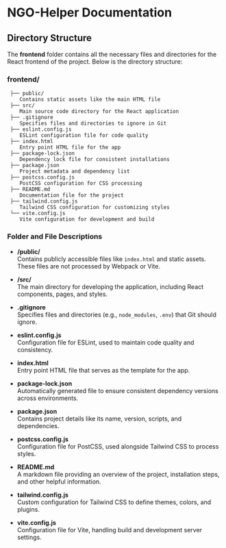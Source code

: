 # NGO-Helper Documentation

## Directory Structure

The **frontend** folder contains all the necessary files and directories for the React frontend of the project. Below is the directory structure:

### frontend/

```
 ├── public/
    Contains static assets like the main HTML file 
 ├── src/ 
    Main source code directory for the React application 
 ├── .gitignore 
    Specifies files and directories to ignore in Git 
 ├── eslint.config.js 
    ESLint configuration file for code quality 
 ├── index.html
    Entry point HTML file for the app 
 ├── package-lock.json 
    Dependency lock file for consistent installations 
 ├── package.json 
    Project metadata and dependency list 
 ├── postcss.config.js 
    PostCSS configuration for CSS processing 
 ├── README.md 
    Documentation file for the project 
 ├── tailwind.config.js 
    Tailwind CSS configuration for customizing styles 
 └── vite.config.js 
    Vite configuration for development and build

```
### Folder and File Descriptions

- **/public/**  
  Contains publicly accessible files like `index.html` and static assets. These files are not processed by Webpack or Vite.  

- **/src/**  
  The main directory for developing the application, including React components, pages, and styles.

- **.gitignore**  
  Specifies files and directories (e.g., `node_modules`, `.env`) that Git should ignore.

- **eslint.config.js**  
  Configuration file for ESLint, used to maintain code quality and consistency.

- **index.html**  
  Entry point HTML file that serves as the template for the app.

- **package-lock.json**  
  Automatically generated file to ensure consistent dependency versions across environments.

- **package.json**  
  Contains project details like its name, version, scripts, and dependencies.

- **postcss.config.js**  
  Configuration file for PostCSS, used alongside Tailwind CSS to process styles.

- **README.md**  
  A markdown file providing an overview of the project, installation steps, and other helpful information.

- **tailwind.config.js**  
  Custom configuration for Tailwind CSS to define themes, colors, and plugins.

- **vite.config.js**  
  Configuration file for Vite, handling build and development server settings.
